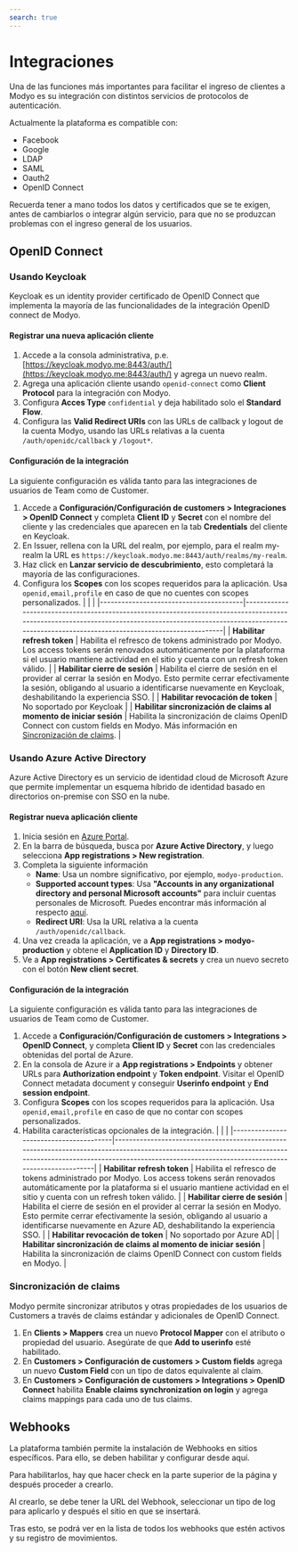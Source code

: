 ```yaml
---
search: true
---
```


# Integraciones

Una de las funciones más importantes para facilitar el ingreso de clientes a Modyo es su integración con distintos servicios de protocolos de autenticación.

Actualmente la plataforma es compatible con:

- Facebook
- Google
- LDAP
- SAML
- Oauth2
- OpenID Connect

Recuerda tener a mano todos los datos y certificados que se te exigen, antes de cambiarlos o integrar algún servicio, para que no se produzcan problemas con el ingreso general de los usuarios.

## OpenID Connect

### Usando Keycloak

Keycloak es un identity provider certificado de OpenID Connect que implementa la mayoría de las funcionalidades de la integración OpenID connect de Modyo.

#### Registrar una nueva aplicación cliente

1. Accede a la consola administrativa, p.e. [https://keycloak.modyo.me:8443/auth/](https://keycloak.modyo.me:8443/auth/) y agrega un nuevo realm.
2. Agrega una aplicación cliente usando `openid-connect` como **Client Protocol** para la integración con Modyo.
3. Configura **Acces Type** `confidential` y deja habilitado solo el **Standard Flow**.
4. Configura las **Valid Redirect URIs** con las URLs de callback y logout de la cuenta Modyo, usando las URLs relativas a la cuenta `/auth/openidc/callback` y `/logout*`.

#### Configuración de la integración

La siguiente configuración es válida tanto para las integraciones de usuarios de Team como de Customer.

1. Accede a **Configuración/Configuración de customers > Integraciones > OpenID Connect** y completa **Client ID** y **Secret** con el nombre del cliente y las credenciales que aparecen en la tab **Credentials** del cliente en Keycloak.
2. En Issuer, rellena con la URL del realm, por ejemplo, para el realm my-realm la URL es `https://keycloak.modyo.me:8443/auth/realms/my-realm`.
3. Haz click en **Lanzar servicio de descubrimiento**, esto completará la mayoría de las configuraciones.
4. Configura los **Scopes** con los scopes requeridos para la aplicación. Usa `openid,email,profile` en caso de que no cuentes con scopes personalizados.
   |                                        |                                                                                                                                                                                                                        |
   |----------------------------------------|------------------------------------------------------------------------------------------------------------------------------------------------------------------------------------------------------------------------|
   | **Habilitar refresh token**                   | Habilita el refresco de tokens administrado por Modyo. Los access tokens serán renovados automáticamente por la plataforma si el usuario mantiene actividad en el sitio y cuenta con un refresh token válido.          |
   | **Habilitar cierre de sesión**                   | Habilita el cierre de sesión en el provider al cerrar la sesión en Modyo. Esto permite cerrar efectivamente la sesión, obligando al usuario a identificarse nuevamente en Keycloak, deshabilitando la experiencia SSO. |
   | **Habilitar revocación de token**                | No soportado por Keycloak                                                                                                                                                                                              |
   | **Habilitar sincronización de claims al momento de iniciar sesión** | Habilita la sincronización de claims OpenID Connect con custom fields en Modyo. Más información en  [Sincronización de claims](#sincronizacion-de-claims).                                                                                         |

### Usando Azure Active Directory

Azure Active Directory es un servicio de identidad cloud de Microsoft Azure que permite implementar un esquema híbrido de identidad basado en directorios on-premise con SSO en la nube.

#### Registrar nueva aplicación cliente

1. Inicia sesión en [Azure Portal](https://portal.azure.com/).
2. En la barra de búsqueda, busca por **Azure Active Directory**, y luego selecciona **App registrations > New registration**.
3. Completa la siguiente información
   * **Name**: Usa un nombre significativo, por ejemplo, `modyo-production`.
   * **Supported account types**: Usa **"Accounts in any organizational directory and personal Microsoft accounts"** para incluir cuentas personales de Microsoft. Puedes encontrar más información al respecto [aquí](https://portal.azure.com/#blade/Microsoft_AAD_IAM/ActiveDirectoryMenuBlade/RegisteredApps).
   * **Redirect URI**: Usa la URL relativa a la cuenta `/auth/openidc/callback`.
4. Una vez creada la aplicación, ve a **App registrations > modyo-production** y obtene el **Application ID** y **Directory ID**.
5. Ve a **App registrations > Certificates & secrets** y crea un nuevo secreto con el botón **New client secret**.

#### Configuración de la integración

La siguiente configuración es válida tanto para las integraciones de usuarios de Team como de Customer.

1. Accede a **Configuración/Configuración de customers > Integrations > OpenID Connect**, y completa **Client ID** y **Secret** con las credenciales obtenidas del portal de Azure.
2. En la consola de Azure ir a **App registrations > Endpoints** y obtener URLs para **Authorization endpoint** y **Token endpoint**. Visitar el OpenID Connect metadata document y conseguir **Userinfo endpoint** y **End session endpoint**.
3. Configura **Scopes** con los scopes requeridos para la aplicación. Usa `openid,email,profile` en caso de que no contar con scopes personalizados.
4. Habilita características opcionales de la integración.
   |                                        |                                                                                                                                                                                                                        |
   |----------------------------------------|------------------------------------------------------------------------------------------------------------------------------------------------------------------------------------------------------------------------|
   | **Habilitar refresh token**                   | Habilita el refresco de tokens administrado por Modyo. Los access tokens serán renovados automáticamente por la plataforma si el usuario mantiene actividad en el sitio y cuenta con un refresh token válido.          |
   | **Habilitar cierre de sesión**                   | Habilita el cierre de sesión en el provider al cerrar la sesión en Modyo. Esto permite cerrar efectivamente la sesión, obligando al usuario a identificarse nuevamente en Azure AD, deshabilitando la experiencia SSO. |
   | **Habilitar revocación de token**                | No soportado por Azure AD|
   | **Habilitar sincronización de claims al momento de iniciar sesión** | Habilita la sincronización de claims OpenID Connect con custom fields en Modyo.                                                                                         |

### Sincronización de claims

Modyo permite sincronizar atributos y otras propiedades de los usuarios de Customers a través de claims estándar y adicionales de OpenID Connect.

1. En **Clients > Mappers** crea un nuevo **Protocol Mapper** con el atributo o propiedad del usuario. Asegúrate de que **Add to userinfo** esté habilitado.
2. En **Customers >  Configuración de customers > Custom fields** agrega un nuevo **Custom Field** con un tipo de datos equivalente al claim.
3. En **Customers > Configuración de customers > Integrations > OpenID Connect** habilita **Enable claims synchronization on login** y agrega claims mappings para cada uno de tus claims.

## Webhooks

La plataforma también permite la instalación de Webhooks en sitios específicos. Para ello, se deben habilitar y configurar desde aquí.

Para habilitarlos, hay que hacer check en la parte superior de la página y después proceder a crearlo.

Al crearlo, se debe tener la URL del Webhook, seleccionar un tipo de log para aplicarlo y después el sitio en que se insertará.

Tras esto, se podrá ver en la lista de todos los webhooks que estén activos y su registro de movimientos.
